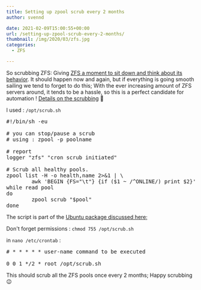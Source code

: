 ```yaml
---
title: Setting up zpool scrub every 2 months
author: svennd

date: 2021-02-09T15:00:55+00:00
url: /setting-up-zpool-scrub-every-2-months/
thumbnail: /img/2020/03/zfs.jpg
categories:
  - ZFS

---
```

So scrubbing ZFS: Giving [ZFS a moment to sit down and think about its behavior][1]. It should happen now and again, but if everything is going smooth sailing we tend to forget to do this; With the ever increasing amount of ZFS servers around, it tends to be a hassle, so this is a perfect candidate for automation ! [Details on the scrubbing][2] 🙂 

I used : `/opt/scrub.sh`

<pre>#!/bin/sh -eu

# you can stop/pause a scrub
# using : zpool -p poolname

# report
logger "zfs" "cron scrub initiated"

# Scrub all healthy pools.
zpool list -H -o health,name 2&gt;&1 | \
        awk 'BEGIN {FS="\t"} {if ($1 ~ /^ONLINE/) print $2}' | \
while read pool
do
        zpool scrub "$pool"
done
</pre>

The script is part of the [Ubuntu package discussed here;][3]

Don't forget permissions : `chmod 755 /opt/scrub.sh`

in `nano /etc/crontab` :

<pre># * * * * * user-name command to be executed

0 0 1 */2 * root /opt/scrub.sh
</pre>

This should scrub all the ZFS pools once every 2 months; Happy scrubbing 😉

 [1]: https://blogs.oracle.com/wonders-of-zfs-storage/disk-scrub-why-and-when-v2
 [2]: https://pthree.org/2012/12/11/zfs-administration-part-vi-scrub-and-resilver/
 [3]: https://bugs.launchpad.net/ubuntu/+source/zfs-linux/+bug/1860228